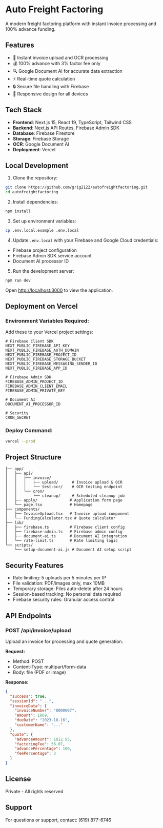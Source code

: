 # Auto Freight Factoring

A modern freight factoring platform with instant invoice processing and 100% advance funding.

## Features

- 🚀 Instant invoice upload and OCR processing
- 💰 100% advance with 3% factor fee only
- 🔍 Google Document AI for accurate data extraction
- ⚡ Real-time quote calculation
- 🔒 Secure file handling with Firebase
- 📱 Responsive design for all devices

## Tech Stack

- **Frontend**: Next.js 15, React 19, TypeScript, Tailwind CSS
- **Backend**: Next.js API Routes, Firebase Admin SDK
- **Database**: Firebase Firestore
- **Storage**: Firebase Storage
- **OCR**: Google Document AI
- **Deployment**: Vercel

## Local Development

1. Clone the repository:
```bash
git clone https://github.com/grig2122/autofreightfactoring.git
cd autofreightfactoring
```

2. Install dependencies:
```bash
npm install
```

3. Set up environment variables:
```bash
cp .env.local.example .env.local
```

4. Update `.env.local` with your Firebase and Google Cloud credentials:
- Firebase project configuration
- Firebase Admin SDK service account
- Document AI processor ID

5. Run the development server:
```bash
npm run dev
```

Open [http://localhost:3000](http://localhost:3000) to view the application.

## Deployment on Vercel

### Environment Variables Required:

Add these to your Vercel project settings:

```
# Firebase Client SDK
NEXT_PUBLIC_FIREBASE_API_KEY
NEXT_PUBLIC_FIREBASE_AUTH_DOMAIN
NEXT_PUBLIC_FIREBASE_PROJECT_ID
NEXT_PUBLIC_FIREBASE_STORAGE_BUCKET
NEXT_PUBLIC_FIREBASE_MESSAGING_SENDER_ID
NEXT_PUBLIC_FIREBASE_APP_ID

# Firebase Admin SDK
FIREBASE_ADMIN_PROJECT_ID
FIREBASE_ADMIN_CLIENT_EMAIL
FIREBASE_ADMIN_PRIVATE_KEY

# Document AI
DOCUMENT_AI_PROCESSOR_ID

# Security
CRON_SECRET
```

### Deploy Command:
```bash
vercel --prod
```

## Project Structure

```
├── app/
│   ├── api/
│   │   ├── invoice/
│   │   │   ├── upload/      # Invoice upload & OCR
│   │   │   └── test-ocr/    # OCR testing endpoint
│   │   └── cron/
│   │       └── cleanup/     # Scheduled cleanup job
│   ├── apply/              # Application form page
│   └── page.tsx            # Homepage
├── components/
│   ├── InvoiceUpload.tsx   # Invoice upload component
│   └── FundingCalculator.tsx # Quote calculator
├── lib/
│   ├── firebase.ts         # Firebase client config
│   ├── firebase-admin.ts   # Firebase admin config
│   ├── document-ai.ts      # Document AI integration
│   └── rate-limit.ts       # Rate limiting logic
└── scripts/
    └── setup-document-ai.js # Document AI setup script
```

## Security Features

- Rate limiting: 5 uploads per 5 minutes per IP
- File validation: PDF/images only, max 10MB
- Temporary storage: Files auto-delete after 24 hours
- Session-based tracking: No personal data required
- Firebase security rules: Granular access control

## API Endpoints

### POST /api/invoice/upload
Upload an invoice for processing and quote generation.

**Request:**
- Method: POST
- Content-Type: multipart/form-data
- Body: file (PDF or image)

**Response:**
```json
{
  "success": true,
  "sessionId": "...",
  "invoiceData": {
    "invoiceNumber": "0000007",
    "amount": 1869,
    "dueDate": "2023-10-16",
    "customerName": "..."
  },
  "quote": {
    "advanceAmount": 1812.93,
    "factoringFee": 56.07,
    "advancePercentage": 100,
    "feePercentage": 3
  }
}
```

## License

Private - All rights reserved

## Support

For questions or support, contact: (619) 877-6746